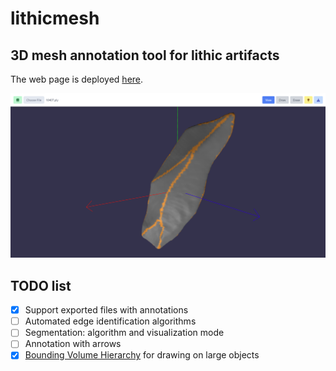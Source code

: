 # lithicmesh

## 3D mesh annotation tool for lithic artifacts

The web page is deployed [here](https://fanciful-treacle-652e25.netlify.app/).

![Webpage](readme/webpage-readme.png)

## TODO list

- [x] Support exported files with annotations
- [ ] Automated edge identification algorithms
- [ ] Segmentation: algorithm and visualization mode
- [ ] Annotation with arrows
- [x] [Bounding Volume Hierarchy](https://github.com/gkjohnson/three-mesh-bvh) for drawing on large objects